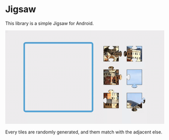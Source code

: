 # Jigsaw
This library is a simple Jigsaw for Android.

![Watch the video](https://github.com/dariobrux/Jigsaw/blob/master/preview.gif)

Every tiles are randomly generated, and them match with the adjacent else.
